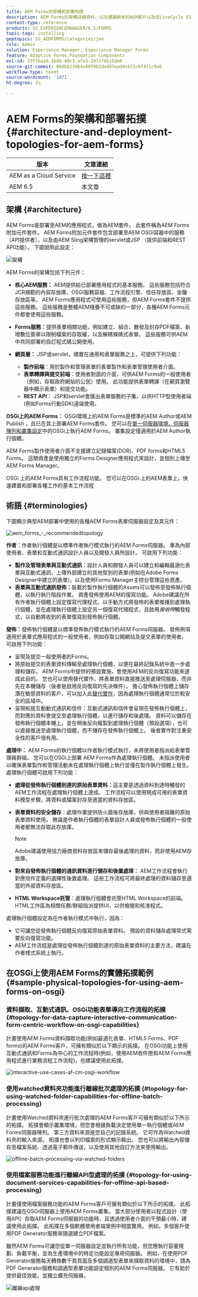 ```yaml
---
title: AEM Forms的架構和部署拓撲
description: AEM Forms的架構詳細資料，以及建議新老的AEM客戶以及從LiveCycle ES4升級至AEM Forms的客戶使用的拓撲。
content-type: reference
products: SG_EXPERIENCEMANAGER/6.5/FORMS
topic-tags: installing
geptopics: SG_AEMFORMS/categories/jee
role: Admin
solution: Experience Manager, Experience Manager Forms
feature: Adaptive Forms,Foundation Components
exl-id: 23ffbaa6-1bd9-48c3-afa3-19737bb15de0
source-git-commit: 060bb23d64a90f0b2da487ead4c672cbf471c9a8
workflow-type: tm+mt
source-wordcount: '1471'
ht-degree: 1%

---
```


# AEM Forms的架構和部署拓撲 {#architecture-and-deployment-topologies-for-aem-forms}

| 版本 | 文章連結 |
| -------- | ---------------------------- |
| AEM as a Cloud Service  | [按一下這裡](https://experienceleague.adobe.com/docs/experience-manager-cloud-service/content/forms/forms-overview/aem-forms-cloud-service-architecture.html) |
| AEM 6.5 | 本文章 |

## 架構 {#architecture}

AEM Forms是部署至AEM的應用程式，做為AEM套件。 此套件稱為AEM Forms附加元件套件。 AEM Forms附加元件套件包含部署至AEM OSGi容器中的服務（API提供者），以及由AEM Sling架構管理的servlet或JSP （提供前端和REST API功能）。 下圖說明此設定：

![架構](assets/architecture.png)

AEM Forms的架構包括下列元件：

* **核心AEM服務：** AEM提供給已部署應用程式的基本服務。 這些服務包括符合JCR規範的內容存放庫、OSGI服務容器、工作流程引擎、信任存放區、金鑰存放區等。 AEM Forms應用程式可使用這些服務，但AEM Forms套件不提供這些服務。 這些服務是整體AEM棧疊不可或缺的一部分，各種AEM Forms元件都會使用這些服務。
* **Forms服務：**&#x200B;提供表單相關功能，例如建立、組合、散發及封存PDF檔案、新增數位簽章以限制檔案的存取權，以及解碼條碼式表單。 這些服務可供AEM中共同部署的自訂程式碼公開使用。
* **網頁層：** JSP或servlet，建置在通用和表單服務之上，可提供下列功能：

   * **製作前端**：用於製作和管理表單的表單製作和表單管理使用者介面。
   * **表單轉譯與提交前端**：使用者對面的介面，可供AEM Forms的一般使用者（例如，存取政府網站的公民）使用。 此功能提供表單轉譯（在網頁瀏覽器中顯示表單）和提交功能。
   * **REST API**： JSP和servlet會匯出表單服務的子集，以供HTTP型使用者端(例如Forms行動SDK)遠端使用。

**OSGi上的AEM Forms：** OSGi環境上的AEM Forms是標準的AEM Author或AEM Publish ，且已在其上部署AEM Forms套件。 您可以在[單一伺服器環境、伺服器陣列和叢集設定](/help/sites-deploying/recommended-deploys.md)中的OSGi上執行AEM Forms。 叢集設定僅適用於AEM Author執行個體。

<!--

**AEM Forms on JEE:** AEM Forms on JEE is AEM Forms server running on JEE stack. It has AEM Author with AEM Forms add-on packages and additional AEM Forms JEE capabilities co-deployed on a single JEE stack running on an application server. You can run AEM Forms on JEE in single-server and clustered setups. AEM Forms on JEE is required only to run document security, process management, and for LiveCycle customers upgrading to AEM Forms. Here are a few additional scenarios to use AEM Forms on JEE:

* **HTML workspace support (for customers using HTML workspace):** AEM Forms on JEE enables single sign-on with Processing instances, serves certain assets rendered on Processing instances, and handles submission of forms rendered within the HTML workspace.
* **Advanced additional form/interactive communication data processing**: AEM Forms on JEE can be utilized for additionally processing form/interactive communication data (and saving the results to a suitable data store) in complex use-cases where advanced process-management capabilities are required.

AEM Forms on JEE also includes provides following supporting services to the AEM components:

* **Integrated user management:** Allows users of AEM Forms on JEE to be recognized as AEM forms on OSGi users and helps enable SSO for both OSGi and JEE users. This is required for scenarios where single sign-on between AEM forms on OSGi and AEM Forms on JEE is required (for example, HTML workspace).
* **Asset hosting:** AEM Forms on JEE can serve assets (for example, HTML5 forms) rendered on AEM Forms on OSGi.

-->

AEM Forms製作使用者介面不支援建立記錄檔案(DOR)、PDF forms和HTML5 Forms。 這類資產是使用獨立的Forms Designer應用程式來設計，並個別上傳至AEM Forms Manager。<!--Alternatively, for AEM Forms on JEE, forms can be designed as application (in AEM Forms Workbench) assets and deployed into AEM Forms on JEE server.-->

OSGi <!--and AEM Forms on JEE both-->上的AEM Forms具有工作流程功能。 您可以在OSGi.<!--, without having to install the full-fledged Process Management capability of AEM Forms on JEE. There is some difference in the [features of Form-centric workflow on AEM Forms on OSGi and Process Management capability of AEM Forms on JEE](capabilities-osgi-jee-workflows.md). The development and management of Form-centric workflows on AEM Forms on OSGi uses the familiar AEM Workflow and AEM Inbox capabilities.-->上的AEM表單上，快速建置和部署各種工作的基本工作流程

## 術語 {#terminologies}

下圖顯示典型AEM部署中使用的各種AEM Forms表單伺服器設定及其元件：

![aem_forms_-_recommendedtopology](assets/aem_forms_-_recommendedtopology.png)

**作者：**&#x200B;作者執行個體是以標準作者執行模式執行的AEM Forms伺服器。 <!--It can be AEM Forms on JEE or AEM Forms on OSGi environment.-->專為內部使用者、表單和互動式通訊設計人員以及開發人員所設計。 可啟用下列功能：

* **製作及管理表單與互動式通訊：**&#x200B;設計人員和開發人員可以建立和編輯最適化表單與互動式通訊、上傳外部建立的其他型別的表單(例如在Adobe Forms Designer中建立的表單)，以及使用Forms Manager主控台管理這些資產。
* **表單與互動式通訊發佈：**&#x200B;裝載於製作執行個體的Assets可以發佈至發佈執行個體，以執行執行階段作業。 資產發佈使用AEM的復寫功能。 Adobe建議在所有作者執行個體上設定復寫代理程式，以手動方式將發佈的表單推播到處理執行個體，並在處理執行個體上設定另一個復寫代理程式，且啟用&#x200B;*接收時*&#x200B;觸發程式，以自動將收到的表單復寫到發佈執行個體。

**發佈：**&#x200B;發佈執行個體是以標準發佈執行模式執行的AEM Forms伺服器。 發佈例項適用於表單式應用程式的一般使用者，例如存取公開網站及提交表單的使用者。 可啟用下列功能：

* 呈現及提交一般使用者的Forms。
* 將原始提交的表單資料傳輸至處理執行個體，以便在最終記錄系統中進一步處理和儲存。 AEM Forms中提供的預設實施，會使用AEM的反向復寫功能來達成此目的。 您也可以使用替代實作，將表單資料直接推送至處理伺服器，而非先在本機儲存（後者是啟用反向復寫的先決條件）。 擔心發佈執行個體上儲存潛在敏感資料的客戶，可以加入此[替代實作](/help/forms/using/configuring-draft-submission-storage.md)，因為處理執行個體通常位於較安全的區域中。
* 呈現和提互動動式通訊和信件：互動式通訊和信件會呈現在發佈執行個體上，而對應的資料會提交至處理執行個體，以進行儲存和後處理。 資料可以儲存在發佈執行個體本機上，並在稍後反向複製到處理執行個體（預設選項），也可以直接推送至處理執行個體，而不儲存在發佈執行個體上。 後者實作對注重安全性的客戶很有用。

**處理中：** AEM Forms的執行個體以作者執行模式執行，未將使用者指派給表單管理員群組。 您可以在OSGi上部署<!--AEM Forms on JEE or--> AEM Forms作為處理執行個體。 未指派使用者以確保表單製作和管理活動未在處理執行個體上執行並僅在製作執行個體上發生。 處理執行個體可啟用下列功能：

* **處理從發佈執行個體到達的原始表單資料：**&#x200B;這主要是透過資料到達時觸發的AEM工作流程在處理執行個體上達成。 工作流程可以使用現成可用的表單資料模型步驟，將資料或檔案封存至適當的資料存放區。
* **表單資料的安全儲存**：處理作業提供防火牆後存放庫，供與使用者隔離的原始表單資料使用。 無論是作者執行個體的表單設計人員或發佈執行個體的一般使用者都無法存取此存放庫。

  >[!NOTE]
  >
  >Adobe建議使用協力廠商資料存放區來儲存最後處理的資料，而非使用AEM存放庫。

* **對來自發佈執行個體的通訊資料進行儲存和後置處理：** AEM工作流程會執行對應信件定義的選擇性後置處理。 這些工作流程可將最終處理的資料儲存至適當的外部資料存放區。

* **HTML Workspace託管**：處理執行個體會託管HTML Workspace的前端。 HTML工作區為相關任務/群組指派提供UI，以供檢閱和核准程式。

處理執行個體設定為在作者執行模式中執行，因為：

* 它可讓您從發佈執行個體反向復寫原始表單資料。 預設的資料儲存處理常式需要反向復寫功能。
* AEM工作流程是處理從發佈執行個體到達的原始表單資料的主要方法，建議在作者樣式系統上執行。

<!--

## Sample physical topologies for AEM Forms on JEE {#sample-physical-topologies-for-aem-forms-on-jee}

The AEM Forms on JEE topologies recommended below are mainly for customers upgrading from LiveCycle or a previous version of AEM Forms on JEE. Adobe recommends using AEM Forms on OSGi for fresh installations. A fresh installation of AEM Forms on JEE only recommended for using Document Security and Process Management capabilities.

### Topology for using document services or document security capabilities {#topology-for-using-document-services-or-document-security-capabilities}

AEM Forms customers planning to use only document services or document security capabilities can have a topology similar to the one displayed below. This topology recommends using a single instance of AEM Forms. You can also create a cluster or farm of AEM Forms servers, if necessary. This topology is recommended when most users programmatically access capabilities of AEM Forms server and intervention through the user interface is minimum. The topology is helpful in batch processing operations of document services. For example, using output service to create hundreds of non-editable PDF documents on daily basis.

Although, AEM Forms lets you set up and run all the functionalities from a single server, yet, you should do capacity planning, load balancing, and set up dedicated servers for specific capabilities in a production environment. For example, for an environment using the PDF Generator service to convert thousands of pages a day and add digital signatures to limit access to documents, set up separate AEM Forms servers for the PDF Generator service and digital signature capabilities. It helps provide optimum performance and scale the servers independent of each other.

![basic-features](assets/basic-features.png)

### Topology for using AEM Forms process management {#topology-for-using-aem-forms-process-management}

AEM Forms customers planning to use AEM Forms process management features, for example, HTML Workspace can have a topology similar to the one displayed below. The AEM Forms on JEE server can be in a single server or cluster configuration.

If you are upgrading from LiveCycle ES4, this topology closely mirrors with what you already have in LiveCycle except for the addition of AEM Author built-in to AEM Forms on JEE. Moreover, there is no change in the clustering requirements for customers performing an upgrade. If you were using AEM Forms in a clustered environment, you can continue with same in AEM 6.5 Forms. For a fresh installation of AEM Forms of JEE for using HTML Workspace, running AEM author instance built-in to the JEE environment is an additional requirement.

Form data store is a third-party data store used for storing final processed data of forms and interactive communications. This is an optional element in the topology. You can also choose to set up a processing instance and use its repository as the final system-of-record system, if necessary.

![topology_for_usinghtmlworkspaceandformsapp](assets/topology_for_usinghtmlworkspaceandformsapp.png)

The topology is recommended to the customers planning to use AEM Forms on JEE server for process management capabilities (HTML Workspace) without using any post-processing, adaptive forms, HTML5 forms, and interactive communication capabilities.

### Topology for using adaptive forms, HTML5 forms, interactive communication capabilities {#topology-for-using-adaptive-forms-html-forms-interactive-communication-capabilities}

AEM Forms customers planning to use AEM Forms data capture capabilities, for example, adaptive forms, HTML5 Forms, PDF Forms, can have a topology similar to the one displayed below. This topology is also recommended for using interactive communication capabilities of AEM Forms.

![topology-for-using-forms-osgi-modules](assets/topology-for-using-forms-osgi-modules.png)

You can make the following changes/customizations to the above-suggested topology:

* Using HTML Workspace and AEM Forms app requires an AEM author or processing instance. You can use the AEM author instance built-in to AEM Forms on JEE server instead of setting up an additional external AEM author server.
* An AEM Author or Processing instance is required only for Forms-centric workflows on OSGi, adaptive forms, forms portal, and interactive communication.
* interactive communication Agent UI is generally run within the organization. So, you can keep a publish server for Agent UI within the private network.
* AEM forms on OSGi instance built-in to AEM Forms on JEE server can also run Forms-centric workflows on OSGi and Watched Folders.

-->

## 在OSGi上使用AEM Forms的實體拓撲範例 {#sample-physical-topologies-for-using-aem-forms-on-osgi}

### 資料擷取、互動式通訊、OSGi功能表單導向工作流程的拓撲 {#topology-for-data-capture-interactive-communication-form-centric-workflow-on-osgi-capabilities}

計畫使用AEM Forms資料擷取功能(例如最適化表單、HTML5 Forms、PDF forms)的AEM Forms客戶，可擁有類似於以下顯示的拓撲。 在OSGi功能上使用互動式通訊和Forms為中心的工作流程時(例如，使用AEM收件匣和AEM Forms應用程式進行業務流程工作流程)，也建議使用此拓撲。

![interactive-use-cases-af-cm-osgi-workflow](assets/interactive-use-cases-af-cm-osgi-workflow.png)

### 使用watched資料夾功能進行離線批次處理的拓撲 {#topology-for-using-watched-folder-capabilities-for-offline-batch-processing}

計畫使用Watched資料夾進行批次處理的AEM Forms客戶可擁有類似於以下所示的拓撲。 拓撲會顯示叢集環境，但您會根據負載決定使用單一執行個體或AEM Forms伺服器陣列。 第三方資料來源是您自己的記錄系統。 它可作為Watched資料夾的輸入來源。 拓撲也會以列印檔案的形式顯示輸出。 您也可以將輸出內容儲存至檔案系統、透過電子郵件傳送，以及使用其他自訂方法來使用輸出。

![offline-batch-processing-via-watched-folders](assets/offline-batch-processing-via-watched-folders.png)

### 使用檔案服務功能進行離線API型處理的拓撲 {#topology-for-using-document-services-capabilities-for-offline-api-based-processing}

計畫僅使用檔案服務功能的AEM Forms客戶可擁有類似於以下所示的拓撲。 此拓撲建議在OSGi伺服器上使用AEM Forms叢集。 當大部分使用者以程式設計（使用API）存取AEM Forms伺服器的功能時，且透過使用者介面的干預最小時，建議使用此拓撲。 此拓撲在多個軟體使用者端案例中相當實用。 例如，多個客戶使用PDF Generator服務來隨選建立PDF檔案。

雖然AEM Forms可讓您從單一伺服器設定並執行所有功能，但您應執行容量規劃、負載平衡，並為生產環境中的特定功能設定專用伺服器。 例如，在使用PDF Generator服務每天轉換數千頁頁面及多個調適型表單來擷取資料的環境中，請為PDF Generator服務和調適型表單功能設定個別的AEM Forms伺服器。 它有助於提供最佳效能，並獨立擴充伺服器。

![離線api處理](assets/offline-api-based-processing.png)
